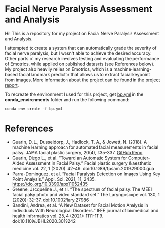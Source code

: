 # Facial Nerve Paralysis Assessment and Analysis

Hi! This is a repository for my project on Facial Nerve Paralysis Assessment and Analysis. 

I attempted to create a system that can automatically grade the severity of facial nerve paralysis, but I wasn't able to achieve the desired accuracy. Other parts of my research involves testing and evaluating the performance of Emotrics, while applied on published datasets (see References below).
My project also heavily relies on Emotrics, which is a machine-learning-based facial landmark predictor that allows us to extract facial keypoint from images.
More information about the project can be found in the [project report](https://docs.google.com/document/d/1ozB-bke3uC8R5cgGGeYMG5l7_y9zn0PbHrpjxoZ-Jcc/edit?usp=sharing). 

To recreate the environment I used for this project, get [bp.yml](https://github.com/BingnanHuo/bp_research/blob/main/conda_environments/bp.yml) in the **conda_environments** folder and run the following command:

    conda env create -f bp.yml


# References

- Guarin, D. L., Dusseldorp, J., Hadlock, T. A., & Jowett, N. (2018). A machine learning approach for automated facial measurements in facial palsy. JAMA facial plastic surgery, 20(4), 335-337. [GitHub Repo](https://github.com/dguari1/Emotrics)
- Guarin, Diego L., et al. “Toward an Automatic System for Computer-Aided Assessment in Facial Palsy.” Facial plastic surgery & aesthetic medicine vol. 22, 1 (2020): 42-49. doi:10.1089/fpsam.2019.29000.gua
- Parra-Dominguez, et al. “Facial Paralysis Detection on Images Using Key Point Analysis.” Appl. Sci. 2021, 11, 2435. https://doi.org/10.3390/app11052435
- Greene, Jacqueline J., et al. “The spectrum of facial palsy: The MEEI facial palsy photo and video standard set.” The Laryngoscope vol. 130, 1 (2020): 32-37. doi:10.1002/lary.27986
- Bandini, Andrea, et al. “A New Dataset for Facial Motion Analysis in Individuals With Neurological Disorders.” IEEE journal of biomedical and health informatics vol. 25, 4 (2021): 1111-1119. doi:10.1109/JBHI.2020.3019242



